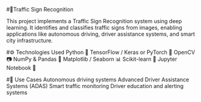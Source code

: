 #🚦Traffic Sign Recognition


This project implements a Traffic Sign Recognition system using deep learning. It identifies and classifies traffic signs from images, enabling applications like autonomous driving, driver assistance systems, and smart city infrastructure.

#⚙️ Technologies Used
Python 🐍
TensorFlow / Keras or PyTorch 🧠
OpenCV 📷
NumPy & Pandas 🧮
Matplotlib / Seaborn 📊
Scikit-learn 🧪
Jupyter Notebook 📓

#🧠 Use Cases
Autonomous driving systems
Advanced Driver Assistance Systems (ADAS)
Smart traffic monitoring
Driver education and alerting systems
